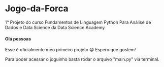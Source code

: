 # Jogo-da-Forca
1° Projeto do curso Fundamentos de Linguagem Python Para Análise de Dados e Data Science da Data Science Academy
#### Olá pessoas
Esse é oficialmente meu primeiro projeto 😁
Espero que gostem!

Para poder acessar o joguinho basta rodar o arquivo "main.py" via terminal.
